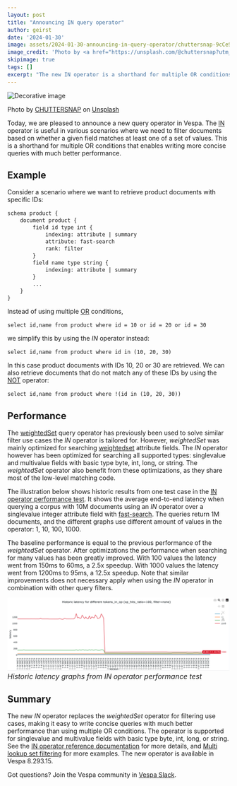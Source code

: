 ```yaml
---  
layout: post 
title: "Announcing IN query operator"
author: geirst
date: '2024-01-30'
image: assets/2024-01-30-announcing-in-query-operator/chuttersnap-9cCeS9Sg6nU-unsplash.jpg
image_credit: 'Photo by <a href="https://unsplash.com/@chuttersnap?utm_source=unsplash&utm_medium=referral&utm_content=creditCopyText">CHUTTERSNAP</a> on <a href="https://unsplash.com/photos/birds-photo-of-cityscape-9cCeS9Sg6nU?utm_source=unsplash&utm_medium=referral&utm_content=creditCopyText">Unsplash</a>'
skipimage: true 
tags: [] 
excerpt: "The new IN operator is a shorthand for multiple OR conditions, enabling writing more concise queries with better performance"
---
```


![Decorative
image](/assets/2024-01-30-announcing-in-query-operator/chuttersnap-9cCeS9Sg6nU-unsplash.jpg)
<p class="image-credit">Photo by <a href="https://unsplash.com/@chuttersnap?utm_source=unsplash&utm_medium=referral&utm_content=creditCopyText">CHUTTERSNAP</a> on <a href="https://unsplash.com/photos/birds-photo-of-cityscape-9cCeS9Sg6nU?utm_source=unsplash&utm_medium=referral&utm_content=creditCopyText">Unsplash</a>
</p>

Today, we are pleased to announce a new query operator in Vespa.
The [IN](https://docs.vespa.ai/en/reference/query-language-reference.html#in)
operator is useful in various scenarios where we need to filter documents based on whether
a given field matches at least one of a set of values.
This is a shorthand for multiple OR conditions
that enables writing more concise queries with much better performance.


## Example

Consider a scenario where we want to retrieve product documents with specific IDs:
```
schema product {
    document product {
        field id type int {
            indexing: attribute | summary
            attribute: fast-search
            rank: filter
        }
        field name type string {
            indexing: attribute | summary
        }
        ...
    }
}
```

Instead of using multiple
[OR](https://docs.vespa.ai/en/reference/query-language-reference.html#or) conditions,
```
select id,name from product where id = 10 or id = 20 or id = 30
```

we simplify this by using the *IN* operator instead:
```
select id,name from product where id in (10, 20, 30)
```

In this case product documents with IDs 10, 20 or 30 are retrieved.
We can also retrieve documents that do not match any of these IDs by using the
[NOT](https://docs.vespa.ai/en/reference/query-language-reference.html#not) operator:

```
select id,name from product where !(id in (10, 20, 30))
```


## Performance
The [weightedSet](https://docs.vespa.ai/en/reference/query-language-reference.html#weightedset)
query operator has previously been used to solve similar filter use cases
the *IN* operator is tailored for.
However, *weightedSet* was mainly optimized for searching
[weightedset](https://docs.vespa.ai/en/reference/schema-reference.html#weightedset) attribute fields.
The *IN* operator however has been optimized for searching all supported types:
singlevalue and multivalue fields with basic type byte, int, long, or string.
The *weightedSet* operator also benefit from these optimizations,
as they share most of the low-level matching code.

The illustration below shows historic results from one test case in the
[IN operator performance test](https://github.com/vespa-engine/system-test/tree/master/tests/performance/in_operator).
It shows the average end-to-end latency when querying
a corpus with 10M documents using an *IN* operator over a
singlevalue integer attribute field with [fast-search](https://docs.vespa.ai/en/attributes.html#fast-search).
The queries return 1M documents, and the different graphs
use different amount of values in the operator: 1, 10, 100, 1000.

The baseline performance is equal to the previous performance of the *weightedSet* operator.
After optimizations the performance when searching for many values has been greatly improved.
With 100 values the latency went from 150ms to 60ms, a 2.5x speedup.
With 1000 values the latency went from 1200ms to 95ms, a 12.5x speedup.
Note that similar improvements does not necessary apply when using the
*IN* operator in combination with other query filters.

![](/assets/2024-01-30-announcing-in-query-operator/in-operator-performance.png "image_tooltip")
<font size="3"><i>Historic latency graphs from IN operator performance test</i></font><br/>


## Summary
The new *IN* operator replaces the *weightedSet* operator for filtering use cases,
making it easy to write concise queries with much better performance than using multiple OR conditions.
The operator is supported for singlevalue and multivalue fields with basic type byte, int, long, or string.
See the [IN operator reference documentation](https://docs.vespa.ai/en/reference/query-language-reference.html#in)
for more details, and
[Multi lookup set filtering](https://docs.vespa.ai/en/performance/feature-tuning.html#multi-lookup-set-filtering)
for more examples. The new operator is available in Vespa 8.293.15.

Got questions? Join the Vespa community in [Vespa Slack](http://slack.vespa.ai/).

